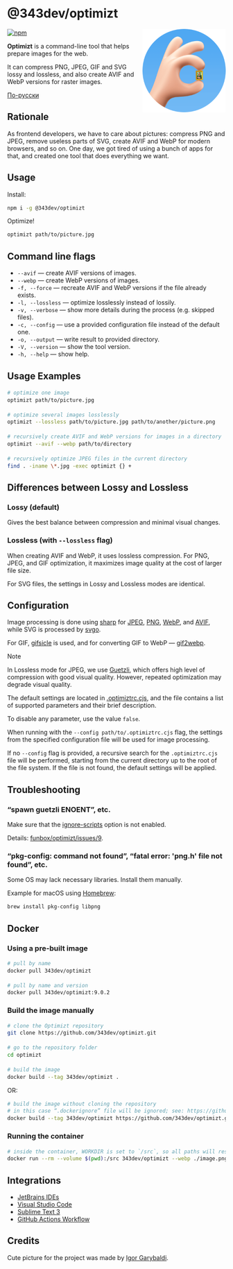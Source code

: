 # @343dev/optimizt

<img align="right" width="192" height="192"
     alt="Optimizt avatar: OK sign with Mona Lisa picture between the fingers"
     src="./docs/logo.png">

[![npm](https://img.shields.io/npm/v/@343dev/optimizt.svg)](https://www.npmjs.com/package/@343dev/optimizt)

**Optimizt** is a command-line tool that helps prepare images for the web.

It can compress PNG, JPEG, GIF and SVG lossy and lossless, and also create AVIF and WebP versions for raster images.

[По-русски](./README.ru.md)

## Rationale

As frontend developers, we have to care about pictures: compress PNG and JPEG, remove useless parts of SVG, create AVIF and WebP for modern browsers, and so on. One day, we got tired of using a bunch of apps for that, and created one tool that does everything we want.

## Usage

Install:

```sh
npm i -g @343dev/optimizt
```

Optimize!

```sh
optimizt path/to/picture.jpg
```

## Command line flags

- `--avif` — create AVIF versions of images.
- `--webp` — create WebP versions of images.
- `-f, --force` — recreate AVIF and WebP versions if the file already exists.
- `-l, --lossless` — optimize losslessly instead of lossily.
- `-v, --verbose` — show more details during the process (e.g. skipped files).
- `-c, --config` — use a provided configuration file instead of the default one.
- `-o, --output` — write result to provided directory.
- `-V, --version` — show the tool version.
- `-h, --help` — show help.

## Usage Examples

```bash
# optimize one image
optimizt path/to/picture.jpg

# optimize several images losslessly
optimizt --lossless path/to/picture.jpg path/to/another/picture.png

# recursively create AVIF and WebP versions for images in a directory
optimizt --avif --webp path/to/directory

# recursively optimize JPEG files in the current directory
find . -iname \*.jpg -exec optimizt {} +
```

## Differences between Lossy and Lossless

### Lossy (default)

Gives the best balance between compression and minimal visual changes.

### Lossless (with `--lossless` flag)

When creating AVIF and WebP, it uses lossless compression. For PNG, JPEG, and GIF optimization, it maximizes image quality at the cost of larger file size.

For SVG files, the settings in Lossy and Lossless modes are identical.

## Configuration

Image processing is done using [sharp](https://github.com/lovell/sharp) for [JPEG](https://sharp.pixelplumbing.com/api-output#jpeg), [PNG](https://sharp.pixelplumbing.com/api-output#png), [WebP](https://sharp.pixelplumbing.com/api-output#webp), and [AVIF](https://sharp.pixelplumbing.com/api-output#avif), while SVG is processed by [svgo](https://github.com/svg/svgo).

For GIF, [gifsicle](https://github.com/kohler/gifsicle) is used, and for converting GIF to WebP — [gif2webp](https://developers.google.com/speed/webp/docs/gif2webp).

> [!NOTE]
> In Lossless mode for JPEG, we use [Guetzli](https://github.com/google/guetzli), which offers high level of compression with good visual quality. However, repeated optimization may degrade visual quality.

The default settings are located in [.optimiztrc.cjs](./.optimiztrc.cjs), and the file contains a list of supported parameters and their brief description.

To disable any parameter, use the value `false`.

When running with the `--config path/to/.optimiztrc.cjs` flag, the settings from the specified configuration file will be used for image processing.

If no `--config` flag is provided, a recursive search for the `.optimiztrc.cjs` file will be performed, starting from the current directory up to the root of the file system. If the file is not found, the default settings will be applied.

## Troubleshooting

### “spawn guetzli ENOENT”, etc.

Make sure that the [ignore-scripts](https://docs.npmjs.com/cli/v6/using-npm/config#ignore-scripts) option is not enabled.

Details: [funbox/optimizt/issues/9](https://github.com/funbox/optimizt/issues/9).

### “pkg-config: command not found”, “fatal error: 'png.h' file not found”, etc.

Some OS may lack necessary libraries. Install them manually.

Example for macOS using [Homebrew](https://brew.sh):

```bash
brew install pkg-config libpng
```

## Docker

### Using a pre-built image

```bash
# pull by name
docker pull 343dev/optimizt

# pull by name and version
docker pull 343dev/optimizt:9.0.2
```

### Build the image manually

```bash
# clone the Optimizt repository
git clone https://github.com/343dev/optimizt.git

# go to the repository folder
cd optimizt

# build the image
docker build --tag 343dev/optimizt .
```

OR:

```bash
# build the image without cloning the repository
# in this case “.dockerignore” file will be ignored; see: https://github.com/docker/cli/issues/2827
docker build --tag 343dev/optimizt https://github.com/343dev/optimizt.git
```

### Running the container

```bash
# inside the container, WORKDIR is set to `/src`, so all paths will resolve from there
docker run --rm --volume $(pwd):/src 343dev/optimizt --webp ./image.png
```

## Integrations

- [JetBrains IDEs](./docs/jetbrains.md)
- [Visual Studio Code](./docs/vscode.md)
- [Sublime Text 3](./docs/sublime-text.md)
- [GitHub Actions Workflow](./docs/github.md)

## Credits

Cute picture for the project was made by [Igor Garybaldi](http://pandabanda.com/).
